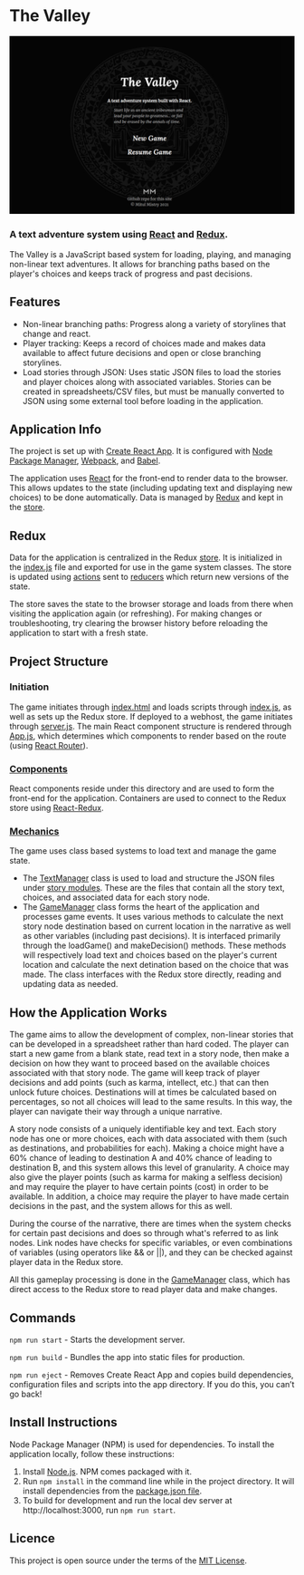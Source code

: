 # The Valley
![screenshot](readme_the_valley.jpg)

### A text adventure system using [React](https://github.com/facebook/react) and [Redux](https://github.com/reduxjs/react-redux).

The Valley is a JavaScript based system for loading, playing, and managing non-linear text adventures. It allows for branching paths based on the player's choices and keeps track of progress and past decisions.

<!-- ## Demo App
Sample application deployed on Heroku: https://the-valley.herokuapp.com/ -->

## Features
- Non-linear branching paths: Progress along a variety of storylines that change and react.
- Player tracking: Keeps a record of choices made and makes data available to affect future decisions and open or close branching storylines.
- Load stories through JSON: Uses static JSON files to load the stories and player choices along with associated variables. Stories can be created in spreadsheets/CSV files, but must be manually converted to JSON using some external tool before loading in the application.

## Application Info
The project is set up with [Create React App](https://github.com/facebook/create-react-app). It is configured with [Node Package Manager](https://www.npmjs.com/), [Webpack](https://webpack.js.org/), and [Babel](https://babeljs.io/).

The application uses [React](https://reactjs.org/) for the front-end to render data to the browser. This allows updates to the state (including updating text and displaying new choices) to be done automatically. Data is managed by [Redux](https://redux.js.org/) and kept in the [store](../master/src/store/store.js).

## Redux
Data for the application is centralized in the Redux [store](../master/src/store/store.js). It is initialized in the [index.js](../master/src/index.js) file and exported for use in the game system classes. The store is updated using [actions](../master/src/actions) sent to [reducers](../master/src/reducers) which return new versions of the state. 

The store saves the state to the browser storage and loads from there when visiting the application again (or refreshing). For making changes or troubleshooting, try clearing the browser history before reloading the application to start with a fresh state.

## Project Structure
### Initiation
The game initiates through [index.html](../master/public/index.html) and loads scripts through [index.js](../master/src/index.js), as well as sets up the Redux store. If deployed to a webhost, the game initiates through [server.js](../master/server.js). The main React component structure is rendered through [App.js](../master/src/App.js), which determines which components to render based on the route (using [React Router](https://reactrouter.com/)).

### [Components](../master/src/components)
React components reside under this directory and are used to form the front-end for the application. Containers are used to connect to the Redux store using [React-Redux](https://react-redux.js.org/).

### [Mechanics](../master/src/mechanics)
The game uses class based systems to load text and manage the game state.
- The [TextManager](../master/src/mechanics/TextManager.js) class is used to load and structure the JSON files under [story modules](../master/src/storyModules). These are the files that contain all the story text, choices, and associated data for each story node.
- The [GameManager](../master/src/mechanics/GameManager.js) class forms the heart of the application and processes game events. It uses various methods to calculate the next story node destination based on current location in the narrative as well as other variables (including past decisions). It is interfaced primarily through the loadGame() and makeDecision() methods. These methods will respectively load text and choices based on the player's current location and calculate the next detination based on the choice that was made. The class interfaces with the Redux store directly, reading and updating data as needed.

## How the Application Works
The game aims to allow the development of complex, non-linear stories that can be developed in a spreadsheet rather than hard coded. The player can start a new game from a blank state, read text in a story node, then make a decision on how they want to proceed based on the available choices associated with that story node. The game will keep track of player decisions and add points (such as karma, intellect, etc.) that can then unlock future choices. Destinations will at times be calculated based on percentages, so not all choices will lead to the same results. In this way, the player can navigate their way through a unique narrative.

A story node consists of a uniquely identifiable key and text. Each story node has one or more choices, each with data associated with them (such as destinations, and probabilities for each). Making a choice might have a 60% chance of leading to destination A and 40% chance of leading to destination B, and this system allows this level of granularity. A choice may also give the player points (such as karma for making a selfless decision) and may require the player to have certain points (cost) in order to be available. In addition, a choice may require the player to have made certain decisions in the past, and the system allows for this as well.

During the course of the narrative, there are times when the system checks for certain past decisions and does so through what's referred to as link nodes. Link nodes have checks for specific variables, or even combinations of variables (using operators like && or ||), and they can be checked against player data in the Redux store.

All this gameplay processing is done in the [GameManager](../master/src/mechanics/GameManager.js) class, which has direct access to the Redux store to read player data and make changes.

## Commands
`npm run start` - Starts the development server.

`npm run build` - Bundles the app into static files for production.

`npm run eject` - Removes Create React App and copies build dependencies, configuration files and scripts into the app directory. If you do this, you can’t go back!

## Install Instructions
Node Package Manager (NPM) is used for dependencies. To install the application locally, follow these instructions:

1. Install [Node.js](https://nodejs.org/). NPM comes packaged with it.
2. Run `npm install` in the command line while in the project directory. It will install dependencies from the [package.json file](../master/package.json).
3. To build for development and run the local dev server at http://localhost:3000, run `npm run start`.

<!-- For production, if deploying to Heroku, set the config variable `NPM_CONFIG_PRODUCTION` to `false` so it properly installs Webpack before building the application. -->

## Licence
This project is open source under the terms of the [MIT License](http://opensource.org/licenses/MIT).
